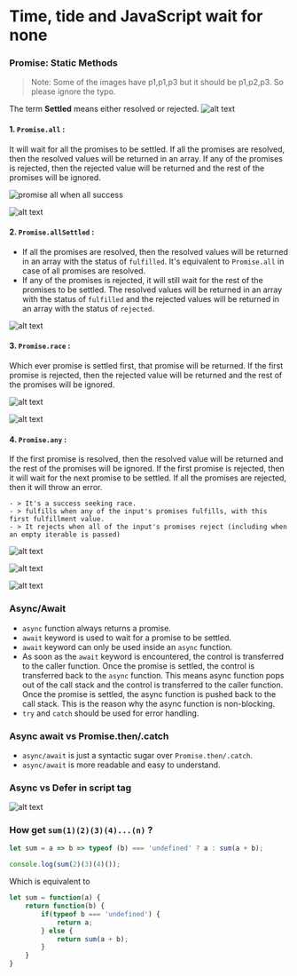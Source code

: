# Time, tide and JavaScript wait for none

### Promise: Static Methods
 > Note: Some of the images have p1,p1,p3 but it should be p1,p2,p3. So please ignore the typo.

The term **Settled** means either resolved or rejected.
![alt text](images/image-1.png)

#### 1. `Promise.all` :
It will wait for all the promises to be settled. If all the promises are resolved, then the resolved values will be returned in an array. If any of the promises is rejected, then the rejected value will be returned and the rest of the promises will be ignored.

![promise all when all success](images/image.png)

![alt text](images/image-9.png)

#### 2. `Promise.allSettled` :
- If all the promises are resolved, then the resolved values will be returned in an array with the status of `fulfilled`. It's equivalent to `Promise.all` in case of all promises are resolved.
- If any of the promises is rejected, it will still wait for the rest of the promises to be settled. The resolved values will be returned in an array with the status of `fulfilled` and the rejected values will be returned in an array with the status of `rejected`.

![alt text](images/image-3.png)

#### 3. `Promise.race` :
Which ever promise is settled first, that promise will be returned. If the first promise is rejected, then the rejected value will be returned and the rest of the promises will be ignored.

![alt text](images/image-4.png)

![alt text](images/image-6.png)

#### 4. `Promise.any` :
If the first promise is resolved, then the resolved value will be returned and the rest of the promises will be ignored. If the first promise is rejected, then it will wait for the next promise to be settled. If all the promises are rejected, then it will throw an error.

    - > It's a success seeking race.
    - > fulfills when any of the input's promises fulfills, with this first fulfillment value.
    - > It rejects when all of the input's promises reject (including when an empty iterable is passed)

![alt text](images/image-7.png)

![alt text](images/image-5.png)

![alt text](images/image-8.png)


### Async/Await
- `async` function always returns a promise.
- `await` keyword is used to wait for a promise to be settled.
- `await` keyword can only be used inside an `async` function.
- As soon as the `await` keyword is encountered, the control is transferred to the caller function. Once the promise is settled, the control is transferred back to the `async` function. This means async function pops out of the call stack and the control is transferred to the caller function. Once the promise is settled, the async function is pushed back to the call stack. This is the reason why the async function is non-blocking.
- `try` and `catch` should be used for error handling.

### Async await vs Promise.then/.catch
- `async/await` is just a syntactic sugar over `Promise.then/.catch`.
- `async/await` is more readable and easy to understand.

### Async vs Defer in script tag
![alt text](images/image-10.png)


### How get `sum(1)(2)(3)(4)...(n)` ?
```javascript
let sum = a => b => typeof (b) === 'undefined' ? a : sum(a + b);

console.log(sum(2)(3)(4)());
```
Which is equivalent to
```javascript
let sum = function(a) {
    return function(b) {
        if(typeof b === 'undefined') {
            return a;
        } else {
            return sum(a + b);
        }
    }
}
```